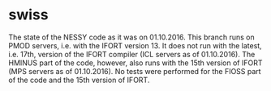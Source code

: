 # swiss

The state of the NESSY code as it was on 01.10.2016.
This branch runs on PMOD servers, i.e. with the IFORT version 13.
It does not run with the latest, i.e. 17th, version of the IFORT compiler (ICL servers as of 01.10.2016).
The HMINUS part of the code, however, also runs with the 15th version of IFORT (MPS servers as of 01.10.2016).
No tests were performed for the FIOSS part of the code and the 15th version of IFORT.

